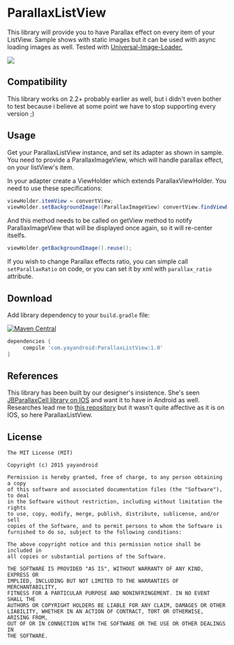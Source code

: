 # ParallaxListView
This library will provide you to have Parallax effect on every item of your ListView. 
Sample shows with static images but it can be used with async loading images as well. 
Tested with [Universal-Image-Loader.][1]

![](http://yayandroid.com/data/github_library/parallax_recyclerview/parallax_recyclerview.gif)

Compatibility
-------------
This library works on 2.2+ probably earlier as well, but i didn't even bother to test because i believe at some point we have to stop supporting every version ;)

Usage
-----
Get your ParallaxListView instance, and set its adapter as shown in sample. You need to provide a ParallaxImageView, which will handle parallax effect, on your listView's item. 

In your adapter create a ViewHolder which extends ParallaxViewHolder. You need to use these specifications:

```java 
viewHolder.itemView = convertView;
viewHolder.setBackgroundImage((ParallaxImageView) convertView.findViewById(R.id.parallaxImageView));
```

And this method needs to be called on getView method to notify ParallaxImageView that will be displayed once again, so it will re-center itselfs.

```java 
viewHolder.getBackgroundImage().reuse();
```

If you wish to change Parallax effects ratio, you can simple call `setParallaxRatio` on code, or you can set it by xml with `parallax_ratio` attribute.

## Download
Add library dependency to your `build.gradle` file:

[![Maven Central](https://img.shields.io/maven-central/v/com.yayandroid/ParallaxListView.svg)](http://search.maven.org/#search%7Cga%7C1%7CParallaxListView)
```groovy
dependencies {    
     compile 'com.yayandroid:ParallaxListView:1.0'
}
```

References
----------

This library has been built by our designer's insistence. She's seen [JBParallaxCell library on IOS][2] and want it to have in Android as well. Researches lead me to [this repository][3] but it wasn't quite affective as it is on IOS, so here ParallaxListView.

## License
```
The MIT License (MIT)

Copyright (c) 2015 yayandroid

Permission is hereby granted, free of charge, to any person obtaining a copy
of this software and associated documentation files (the "Software"), to deal
in the Software without restriction, including without limitation the rights
to use, copy, modify, merge, publish, distribute, sublicense, and/or sell
copies of the Software, and to permit persons to whom the Software is
furnished to do so, subject to the following conditions:

The above copyright notice and this permission notice shall be included in
all copies or substantial portions of the Software.

THE SOFTWARE IS PROVIDED "AS IS", WITHOUT WARRANTY OF ANY KIND, EXPRESS OR
IMPLIED, INCLUDING BUT NOT LIMITED TO THE WARRANTIES OF MERCHANTABILITY,
FITNESS FOR A PARTICULAR PURPOSE AND NONINFRINGEMENT. IN NO EVENT SHALL THE
AUTHORS OR COPYRIGHT HOLDERS BE LIABLE FOR ANY CLAIM, DAMAGES OR OTHER
LIABILITY, WHETHER IN AN ACTION OF CONTRACT, TORT OR OTHERWISE, ARISING FROM,
OUT OF OR IN CONNECTION WITH THE SOFTWARE OR THE USE OR OTHER DEALINGS IN
THE SOFTWARE.
```

[1]: https://github.com/nostra13/Android-Universal-Image-Loader
[2]: https://github.com/jberlana/JBParallaxCell
[3]: https://github.com/bopbi/Android-Parallax-ListView-Item
